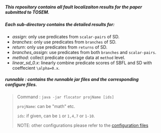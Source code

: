 ##### This repository contains all fault localizaiton results for the paper submitted to TOSEM.

##### Each sub-directory contains the detailed results for:

* *assign*: only use predicates from  `scalar-pairs` of SD.
* *branches*: only use predicates from `branches` of SD.
* *return*: only use predicates from `returns` of SD.
* *branches_assign*: use predicates from both `branches` and `scalar-pairs`.
* *method*: collect predicate coverage data at `method` level.
* *linear_sd_0.x*: linearly combine predicate scores of SBFL and SD with coeffecient `\alpha=0.x`.



##### runnable : contains the runnable jar files and the corresponding configure files.

> Command : `java -jar flocator projName [ids]`
>
> `projName`: can be "math" etc.
>
> `ids`: if given, can be `1` or `1,4,7` or `1-10`.
>
> NOTE: other configurations please refer to the [configuration files](runnable/res/conf)